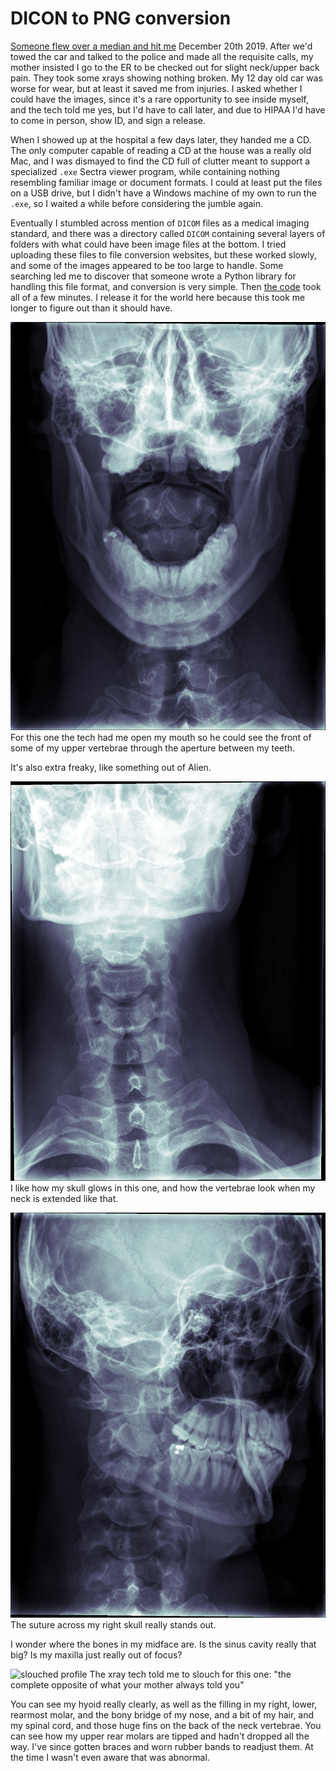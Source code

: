 # DICON to PNG conversion

[Someone flew over a median and hit me](https://www.youtube.com/watch?v=302QaUchRq8) December 20th 2019. After we'd towed the car and talked to the police and made all the requisite calls, my mother insisted I go to the ER to be checked out for slight neck/upper back pain. They took some xrays showing nothing broken. My 12 day old car was worse for wear, but at least it saved me from injuries. I asked whether I could have the images, since it's a rare opportunity to see inside myself, and the tech told me yes, but I'd have to call later, and due to HIPAA I'd have to come in person, show ID, and sign a release.

When I showed up at the hospital a few days later, they handed me a CD. The only computer capable of reading a CD at the house was a really old Mac, and I was dismayed to find the CD full of clutter meant to support a specialized `.exe` Sectra viewer program, while containing nothing resembling familiar image or document formats. I could at least put the files on a USB drive, but I didn't have a Windows machine of my own to run the `.exe`, so I waited a while before considering the jumble again.

Eventually I stumbled across mention of `DICOM` files as a medical imaging standard, and there was a directory called `DICOM` containing several layers of folders with what could have been image files at the bottom. I tried uploading these files to file conversion websites, but these worked slowly, and some of the images appeared to be too large to handle. Some searching led me to discover that someone wrote a Python library for handling this file format, and conversion is very simple. Then [the code](convert.py) took all of a few minutes. I release it for the world here because this took me longer to figure out than it should have.

![mouth](EE0BCB6F.png)
For this one the tech had me open my mouth so he could see the front of some of my upper vertebrae through the aperture between my teeth.

It's also extra freaky, like something out of Alien.

![elongated neck](EE542215.png)
I like how my skull glows in this one, and how the vertebrae look when my neck is extended like that.

![twisted](EEBE3953.png)
The suture across my right skull really stands out.

I wonder where the bones in my midface are. Is the sinus cavity really that big? Is my maxilla just really out of focus?

![slouched profile](EEFA9DCA.png)
The xray tech told me to slouch for this one: "the complete opposite of what your mother always told you"

You can see my hyoid really clearly, as well as the filling in my right, lower, rearmost molar, and the bony bridge of my nose, and a bit of my hair, and my spinal cord, and those huge fins on the back of the neck vertebrae. You can see how my upper rear molars are tipped and hadn't dropped all the way. I've since gotten braces and worn rubber bands to readjust them. At the time I wasn't even aware that was abnormal.
